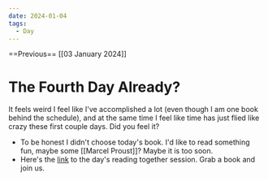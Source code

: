 ```yaml
---
date: 2024-01-04
tags:
  - Day
---
```


==Previous== [[03 January 2024]]

# The Fourth Day Already?

It feels weird I feel like I've accomplished a lot (even though I am one book behind the schedule), and at the same time I feel like time has just flied like crazy these first couple days. Did you feel it?

- To be honest I didn't choose today's book. I'd like to read something fun, maybe some [[Marcel Proust]]? Maybe it is too soon.
- Here's the [link](https://youtube.com/live/5t3hUWFbN_4?feature=share) to the day's reading together session. Grab a book and join us.
